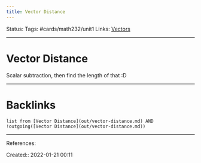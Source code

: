 ```yaml
---
title: Vector Distance
---
```

Status: 
Tags: #cards/math232/unit1 
Links: [Vectors](out/vectors.md)
___
# Vector Distance
Scalar subtraction, then find the length of that :D
___
# Backlinks
```dataview
list from [Vector Distance](out/vector-distance.md) AND !outgoing([Vector Distance](out/vector-distance.md))
```
___
References:

Created:: 2022-01-21 00:11
